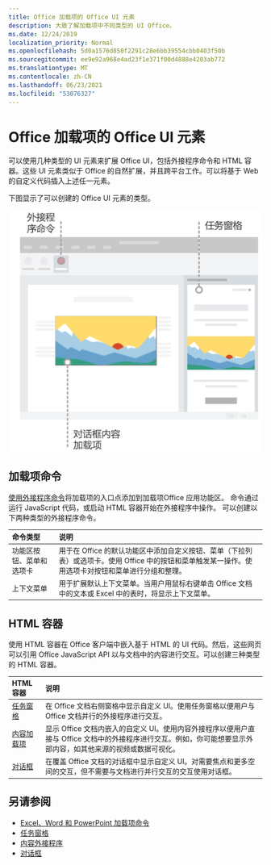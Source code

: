 ```yaml
---
title: Office 加载项的 Office UI 元素
description: 大致了解加载项中不同类型的 UI Office。
ms.date: 12/24/2019
localization_priority: Normal
ms.openlocfilehash: 5d0a1576d850f2291c28e6bb39554cbb0403f50b
ms.sourcegitcommit: ee9e92a968e4ad23f1e371f00d4888e4203ab772
ms.translationtype: MT
ms.contentlocale: zh-CN
ms.lasthandoff: 06/23/2021
ms.locfileid: "53076327"
---
```

# <a name="office-ui-elements-for-office-add-ins"></a>Office 加载项的 Office UI 元素

可以使用几种类型的 UI 元素来扩展 Office UI，包括外接程序命令和 HTML 容器。这些 UI 元素类似于 Office 的自然扩展，并且跨平台工作。可以将基于 Web 的自定义代码插入上述任一元素。

下图显示了可以创建的 Office UI 元素的类型。

![显示功能区中的外接程序命令、任务窗格以及文档文档中的对话框/内容外接程序的Office图表。](../images/add-in-ui-elements.png)

## <a name="add-in-commands"></a>加载项命令

[使用外接程序命令](add-in-commands.md)将加载项的入口点添加到加载项Office 应用功能区。 命令通过运行 JavaScript 代码，或启动 HTML 容器开始在外接程序中操作。 可以创建以下两种类型的外接程序命令。

|命令类型|说明|
|:---------------|:--------------|
|功能区按钮、菜单和选项卡|用于在 Office 的默认功能区中添加自定义按钮、菜单（下拉列表）或选项卡。使用 Office 中的按钮和菜单触发某一操作。使用选项卡对按钮和菜单进行分组和整理。|
|上下文菜单| 用于扩展默认上下文菜单。当用户用鼠标右键单击 Office 文档中的文本或 Excel 中的表时，将显示上下文菜单。|

## <a name="html-containers"></a>HTML 容器

使用 HTML 容器在 Office 客户端中嵌入基于 HTML 的 UI 代码。然后，这些网页可以引用 Office JavaScript API 以与文档中的内容进行交互。可以创建三种类型的 HTML 容器。

|HTML 容器|说明|
|:-----------------|:--------------|
|[任务窗格](task-pane-add-ins.md)|在 Office 文档右侧窗格中显示自定义 UI。使用任务窗格以便用户与 Office 文档并行的外接程序进行交互。|
|[内容加载项](content-add-ins.md)|显示 Office 文档内嵌入的自定义 UI。使用内容外接程序以便用户直接与 Office 文档中的外接程序进行交互。例如，你可能想要显示外部内容，如其他来源的视频或数据可视化。 |
|[对话框](dialog-boxes.md)|在覆盖 Office 文档的对话框中显示自定义 UI。对需要焦点和更多空间的交互，但不需要与文档进行并行交互的交互使用对话框。|

## <a name="see-also"></a>另请参阅

- [Excel、Word 和 PowerPoint 加载项命令](add-in-commands.md)
- [任务窗格](task-pane-add-ins.md)
- [内容外接程序](content-add-ins.md)
- [对话框](dialog-boxes.md)

